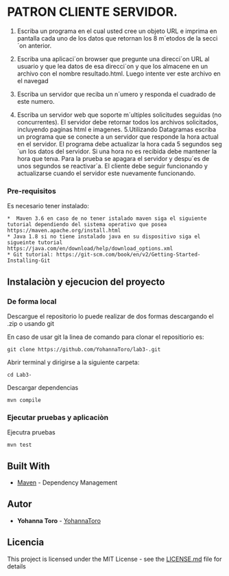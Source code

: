 # PATRON CLIENTE SERVIDOR.

1. Escriba un programa en el cual usted cree un objeto URL e imprima en
pantalla cada uno de los datos que retornan los 8 m´etodos de la secci´on anterior.

2. Escriba una aplicaci´on browser que pregunte una direcci´on URL al usuario
y que lea datos de esa direcci´on y que los almacene en un archivo con el nombre
resultado.html.
Luego intente ver este archivo en el navegad
3. Escriba un servidor que reciba un n´umero y responda el cuadrado de este numero.
4. Escriba un servidor web que soporte m´ultiples solicitudes seguidas (no concurrentes). El servidor debe retornar todos los archivos solicitados, incluyendo paginas html e imagenes.
5.Utilizando Datagramas escriba un programa que se conecte a un servidor que responde la hora actual en el servidor. El programa debe actualizar la hora cada 5 segundos seg´un los datos del servidor. Si una hora no es recibida debe mantener la hora que tenıa. Para la prueba se apagara el servidor y despu´es de unos segundos se reactivar´a. El cliente debe seguir funcionando y actualizarse
cuando el servidor este nuevamente funcionando.


### Pre-requisitos

Es necesario tener instalado:


```
*  Maven 3.6 en caso de no tener istalado maven siga el siguiente tutorial dependiendo del sistema operativo que posea https://maven.apache.org/install.html
* Java 1.8 si no tiene instalado java en su dispositivo siga el sigueinte tutorial https://java.com/en/download/help/download_options.xml
* Git tutorial: https://git-scm.com/book/en/v2/Getting-Started-Installing-Git
```

## Instalaciòn y ejecucion del proyecto

### De forma local
Descargue el repositorio lo puede realizar de dos formas descargando el .zip o usando git 

En caso de usar git la linea de comando para clonar el repositiorio es:

```
git clone https://github.com/YohannaToro/lab3-.git
```
Abrir terminal y dirigirse a la siguiente carpeta:

```
cd Lab3-
```

Descargar dependencias

```
mvn compile
```


### Ejecutar pruebas y aplicaciòn

Ejecutra pruebas
```
mvn test
```


## Built With
* [Maven](https://maven.apache.org/) - Dependency Management


## Autor

* **Yohanna Toro**  - [YohannaToro](https://github.com/YohannaToro)


## Licencia

This project is licensed under the MIT License - see the [LICENSE.md](LICENSE.md) file for details
